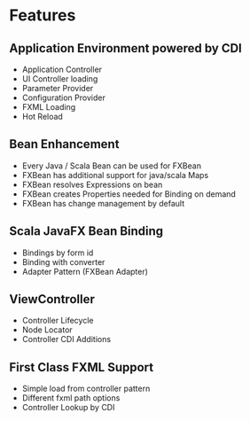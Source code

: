 # Features

## Application Environment powered by CDI

- Application Controller
- UI Controller loading
- Parameter Provider
- Configuration Provider
- FXML Loading
- Hot Reload

## Bean Enhancement

- Every Java / Scala Bean can be used for FXBean
- FXBean has additional support for java/scala Maps
- FXBean resolves Expressions on bean
- FXBean creates Properties needed for Binding on demand
- FXBean has change management by default

## Scala JavaFX Bean Binding

- Bindings by form id
- Binding with converter
- Adapter Pattern (FXBean Adapter)

## ViewController

- Controller Lifecycle
- Node Locator
- Controller CDI Additions

## First Class FXML Support

- Simple load from controller pattern
- Different fxml path options
- Controller Lookup by CDI
